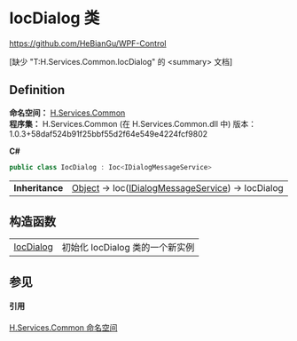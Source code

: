 # IocDialog 类
https://github.com/HeBianGu/WPF-Control

\[缺少 "T:H.Services.Common.IocDialog" 的 &lt;summary&gt; 文档\]



## Definition
**命名空间：** <a href="b9cdd84f-6623-a51a-f53b-465103ced202">H.Services.Common</a>  
**程序集：** H.Services.Common (在 H.Services.Common.dll 中) 版本：1.0.3+58daf524b91f25bbf55d2f64e549e4224fcf9802

**C#**
``` C#
public class IocDialog : Ioc<IDialogMessageService>
```

<table><tr><td><strong>Inheritance</strong></td><td><a href="https://learn.microsoft.com/dotnet/api/system.object" target="_blank" rel="noopener noreferrer">Object</a>  →  Ioc(<a href="c02ebd57-786a-67bc-af92-fda45d0530e0">IDialogMessageService</a>)  →  IocDialog</td></tr>
</table>



## 构造函数
<table>
<tr>
<td><a href="805b6f6e-766e-ea2d-0a35-f17c23fbb98d">IocDialog</a></td>
<td>初始化 IocDialog 类的一个新实例</td></tr>
</table>

## 参见


#### 引用
<a href="b9cdd84f-6623-a51a-f53b-465103ced202">H.Services.Common 命名空间</a>  
